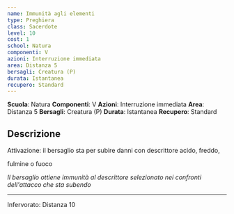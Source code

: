 ```yaml
---
name: Immunità agli elementi
type: Preghiera
class: Sacerdote
level: 10
cost: 1
school: Natura
componenti: V
azioni: Interruzione immediata
area: Distanza 5
bersagli: Creatura (P)
durata: Istantanea
recupero: Standard
---
```

**Scuola**: Natura
**Componenti**: V
**Azioni**: Interruzione immediata
**Area**: Distanza 5
**Bersagli**: Creatura (P)
**Durata**: Istantanea
**Recupero**: Standard

**Descrizione**
-

Attivazione: il bersaglio sta per subire danni con descrittore acido, freddo,

fulmine o fuoco

*Il bersaglio ottiene immunità al descrittore selezionato nei confronti dell'attacco che sta subendo*

---

Infervorato: Distanza 10